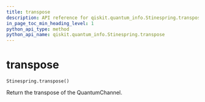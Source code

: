 ```yaml
---
title: transpose
description: API reference for qiskit.quantum_info.Stinespring.transpose
in_page_toc_min_heading_level: 1
python_api_type: method
python_api_name: qiskit.quantum_info.Stinespring.transpose
---
```


# transpose

<span id="qiskit.quantum_info.Stinespring.transpose" />

`Stinespring.transpose()`

Return the transpose of the QuantumChannel.

